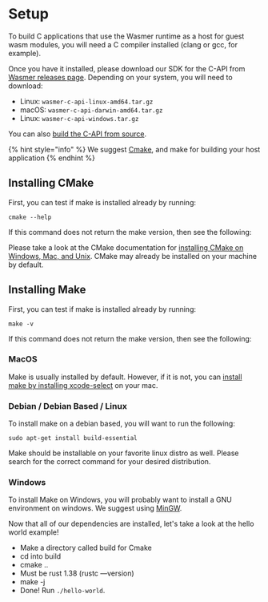 # Setup

To build C applications that use the Wasmer runtime as a host for guest wasm modules, you will need a C compiler installed \(clang or gcc, for example\).

Once you have it installed, please download our SDK for the C-API from [Wasmer releases page](https://github.com/wasmerio/wasmer/releases). Depending on your system, you will need to download:

* Linux: `wasmer-c-api-linux-amd64.tar.gz` 
* macOS: `wasmer-c-api-darwin-amd64.tar.gz` 
* Linux: `wasmer-c-api-windows.tar.gz` 

You can also [build the C-API from source](../../ecosystem/wasmer/building-from-source/#building-the-c-api-from-source).

{% hint style="info" %}
We suggest [Cmake](https://cmake.org/), and make for building your host application
{% endhint %}

## Installing CMake

First, you can test if make is installed already by running:

```text
cmake --help
```

If this command does not return the make version, then see the following:

Please take a look at the CMake documentation for [installing CMake on Windows, Mac, and Unix](https://cmake.org/install/). CMake may already be installed on your machine by default.

## Installing Make

First, you can test if make is installed already by running:

```text
make -v
```

If this command does not return the make version, then see the following:

### MacOS

Make is usually installed by default. However, if it is not, you can [install make by installing xcode-select](http://osxdaily.com/2014/02/12/install-command-line-tools-mac-os-x/) on your mac.

### Debian / Debian Based / Linux

To install make on a debian based, you will want to run the following:

```text
sudo apt-get install build-essential
```

Make should be installable on your favorite linux distro as well. Please search for the correct command for your desired distribution.

### Windows

To install Make on Windows, you will probably want to install a GNU environment on windows. We suggest using [MinGW](http://www.mingw.org/).

Now that all of our dependencies are installed, let's take a look at the hello world example!

* Make a directory called build for Cmake
* cd into build
* cmake ..
* Must be rust 1.38 \(rustc —version\)
* make -j
* Done! Run `./hello-world`.
